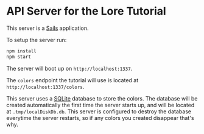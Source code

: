 # API Server for the Lore Tutorial

This server is a [Sails](http://sailsjs.org) application.

To setup the server run:

```sh
npm install
npm start
```

The server will boot up on `http://localhost:1337`.

The `colors` endpoint the tutorial will use is located at `http://localhost:1337/colors`.

This server uses a [SQLite](https://www.sqlite.org) database to store the colors. The database will be created
automatically the first time the server starts up, and will be located at `.tmp/localDiskDb.db`.  This server is
configured to destroy the database everytime the server restarts, so if any colors you created disappear that's why.
